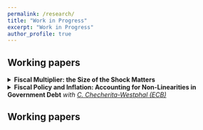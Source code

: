```yaml
---
permalink: /research/
title: "Work in Progress"
excerpt: "Work in Progress"
author_profile: true
---
```


## Working papers
<details> 
    <summary><b>Fiscal Multiplier: the Size of the Shock Matters</b></summary>
    <p>
        This paper studies the impact of the sign and magnitude of fiscal shocks on the fiscal multiplier. Through a theoretical examination, it highlights the significance of both the sign and magnitude of the shock in determining the multiplier. The study introduces a new empirical methodology, the Local Linear Local Projection, to detect complex non-linear patterns. When applied to US data, the methodology reveals that the degree of nonlinearity captured in the data varies with the identification strategy employed. Notably, zero does not appear to be a significant tipping point in the nonlinearity of the fiscal multiplier.<br>
        <em>Draft available on demand.</em>
    </p>
</details>

<details> 
    <summary><b>Fiscal Policy and Inflation: Accounting for Non-Linearities in Government Debt</b> <em>with <a href="https://www.ecb.europa.eu/pub/research/authors/profiles/cristina-checherita-westphal.en.html" target="_blank">C. Checherita-Westphal (ECB)</a></em></summary>
    <p>
        This paper investigates the interplay between discretionary fiscal policy and inflation in the euro area, emphasizing the role of public debt levels in modulating this relationship. It explores how fiscal expansions or contractions influence inflationary pressures, particularly under varying debt conditions. The analysis reveals that fiscal policy’s effect on inflation is non-linear, with debt levels significantly affecting the inflationary outcome of fiscal measures. High debt levels tend to amplify the inflation response to fiscal expansions, a finding that holds under multiple analytical frameworks and robustness checks. This paper contributes to the empirical literature by highlighting the critical role of fiscal policy, especially in high-debt environments, and its implications for inflation dynamics in the euro area.<br>
        <a href="https://www.ecb.europa.eu/pub/pdf/scpwps/ecb.wp2996~5e4df9c08d.en.pdf" target="_blank">Link to the working paper.</a>
    </p>
</details>

## Working papers
